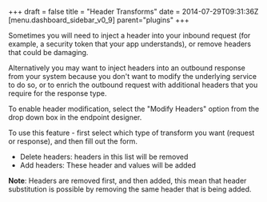 +++
draft = false
title = "Header Transforms"
date = 2014-07-29T09:31:36Z
[menu.dashboard_sidebar_v0_9]
    parent="plugins"
+++

Sometimes you will need to inject a header into your inbound request (for example, a security token that your app understands), or remove headers that could be damaging.

Alternatively you may want to inject headers into an outbound response from your system because you don't want to modify the underlying service to do so, or to enrich the outbound request with additional headers that you require for the response type.

To enable header modification, select the "Modify Headers" option from the drop down box in the endpoint designer.

To use this feature - first select which type of transform you want (request or response), and then fill out the form.

- Delete headers: headers in this list will be removed
- Add headers: These header and values will be added

**Note**: Headers are removed first, and then added, this mean that header substitution is possible by removing the same header that is being added.